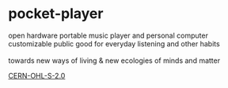 # pocket-player

open hardware portable music player and personal computer\
customizable public good for everyday listening and other habits\
\
towards new ways of living & new ecologies of minds and matter

[CERN-OHL-S-2.0](https://choosealicense.com/licenses/cern-ohl-s-2.0/)
